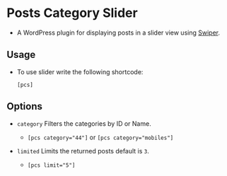 # Posts Category Slider

- A WordPress plugin for displaying posts in a slider view using [Swiper](http://idangero.us/swiper/). 

## Usage 
- To use slider write the following shortcode:

	`[pcs]`

## Options

- `category` Filters the categories by ID or Name.

	- `[pcs category="44"]` or `[pcs category="mobiles"]`

- `limited` Limits the returned posts default is `3`. 

	- `[pcs limit="5"]`